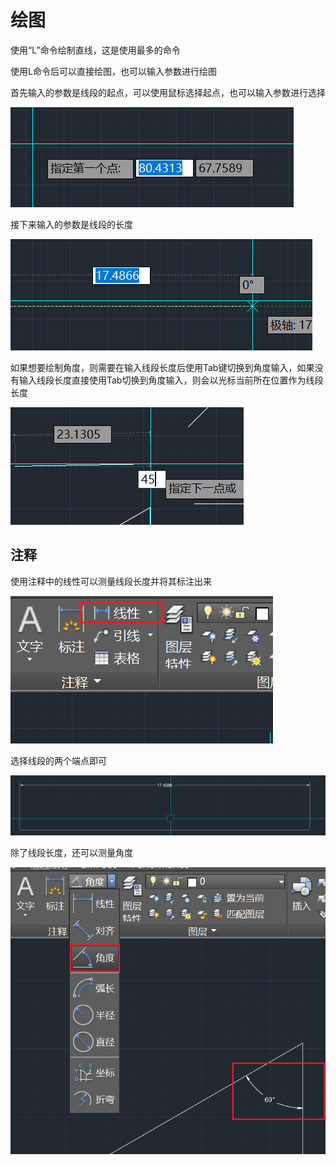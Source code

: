 # 绘图

使用“L”命令绘制直线，这是使用最多的命令

使用L命令后可以直接绘图，也可以输入参数进行绘图

首先输入的参数是线段的起点，可以使用鼠标选择起点，也可以输入参数进行选择

![Snipaste_2024-03-14_09-51-55](./assets/Snipaste_2024-03-14_09-51-55.png)

接下来输入的参数是线段的长度

![Snipaste_2024-03-14_09-54-44](./assets/Snipaste_2024-03-14_09-54-44.png)

如果想要绘制角度，则需要在输入线段长度后使用Tab键切换到角度输入，如果没有输入线段长度直接使用Tab切换到角度输入，则会以光标当前所在位置作为线段长度

![Snipaste_2024-03-14_10-02-55](./assets/Snipaste_2024-03-14_10-02-55.png)

## 注释

使用注释中的线性可以测量线段长度并将其标注出来

![Snipaste_2024-03-14_10-21-33](./assets/Snipaste_2024-03-14_10-21-33.png)

选择线段的两个端点即可

![Snipaste_2024-03-14_10-22-35](./assets/Snipaste_2024-03-14_10-22-35.png)

除了线段长度，还可以测量角度

![Snipaste_2024-03-14_10-23-28](./assets/Snipaste_2024-03-14_10-23-28.png)